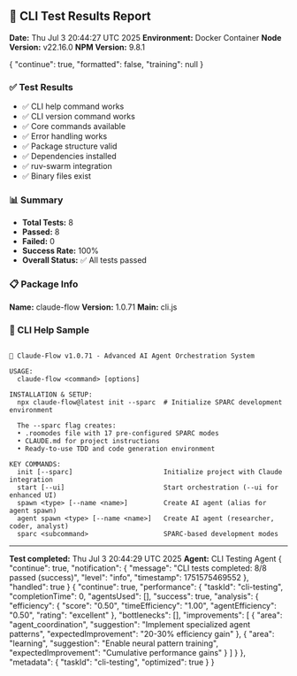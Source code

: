 ## 🧪 CLI Test Results Report

**Date:** Thu Jul  3 20:44:27 UTC 2025
**Environment:** Docker Container
**Node Version:** v22.16.0
**NPM Version:** 9.8.1

{
  "continue": true,
  "formatted": false,
  "training": null
}
### ✅ Test Results

- ✅ CLI help command works
- ✅ CLI version command works
- ✅ Core commands available
- ✅ Error handling works
- ✅ Package structure valid
- ✅ Dependencies installed
- ✅ ruv-swarm integration
- ✅ Binary files exist

### 📊 Summary

- **Total Tests:** 8
- **Passed:** 8
- **Failed:** 0
- **Success Rate:** 100%
- **Overall Status:** ✅ All tests passed

### 📋 Package Info

**Name:** claude-flow
**Version:** 1.0.71
**Main:** cli.js

### 🔧 CLI Help Sample

```

🧠 Claude-Flow v1.0.71 - Advanced AI Agent Orchestration System

USAGE:
  claude-flow <command> [options]

INSTALLATION & SETUP:
  npx claude-flow@latest init --sparc  # Initialize SPARC development environment

  The --sparc flag creates:
  • .roomodes file with 17 pre-configured SPARC modes
  • CLAUDE.md for project instructions
  • Ready-to-use TDD and code generation environment

KEY COMMANDS:
  init [--sparc]                       Initialize project with Claude integration
  start [--ui]                         Start orchestration (--ui for enhanced UI)
  spawn <type> [--name <name>]         Create AI agent (alias for agent spawn)
  agent spawn <type> [--name <name>]   Create AI agent (researcher, coder, analyst)
  sparc <subcommand>                   SPARC-based development modes
```

---
**Test completed:** Thu Jul  3 20:44:29 UTC 2025
**Agent:** CLI Testing Agent
{
  "continue": true,
  "notification": {
    "message": "CLI tests completed: 8/8 passed (success)",
    "level": "info",
    "timestamp": 1751575469552
  },
  "handled": true
}
{
  "continue": true,
  "performance": {
    "taskId": "cli-testing",
    "completionTime": 0,
    "agentsUsed": [],
    "success": true,
    "analysis": {
      "efficiency": {
        "score": "0.50",
        "timeEfficiency": "1.00",
        "agentEfficiency": "0.50",
        "rating": "excellent"
      },
      "bottlenecks": [],
      "improvements": [
        {
          "area": "agent_coordination",
          "suggestion": "Implement specialized agent patterns",
          "expectedImprovement": "20-30% efficiency gain"
        },
        {
          "area": "learning",
          "suggestion": "Enable neural pattern training",
          "expectedImprovement": "Cumulative performance gains"
        }
      ]
    }
  },
  "metadata": {
    "taskId": "cli-testing",
    "optimized": true
  }
}
